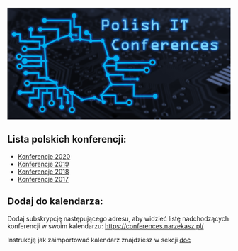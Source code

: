 ![logo](logo.png)

## Lista polskich konferencji:

- [Konferencje 2020](/2020.md)
- [Konferencje 2019](/2019.md)
- [Konferencje 2018](/2018.md)
- [Konferencje 2017](/2017.md)

## Dodaj do kalendarza:

Dodaj subskrypcję następującego adresu, aby widzieć listę nadchodzących konferencji w swoim kalendarzu:
https://conferences.narzekasz.pl/

Instrukcję jak zaimportować kalendarz znajdziesz w sekcji [doc](/doc)


